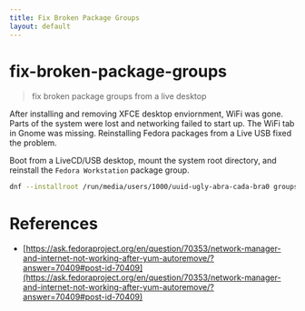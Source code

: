```yaml
---
title: Fix Broken Package Groups
layout: default
---
```


# fix-broken-package-groups

> fix broken package groups from a live desktop

After installing and removing XFCE desktop enviornment, WiFi was gone. Parts of the system were lost and networking failed to start up. The WiFi tab in Gnome was missing. Reinstalling Fedora packages from a Live USB fixed the problem.

Boot from a LiveCD/USB desktop, mount the system root directory, and reinstall the `Fedora Workstation` package group.

```sh
dnf --installroot /run/media/users/1000/uuid-ugly-abra-cada-bra0 groups install "Fedora Workstation"
```

# References

* [https://ask.fedoraproject.org/en/question/70353/network-manager-and-internet-not-working-after-yum-autoremove/?answer=70409#post-id-70409](https://ask.fedoraproject.org/en/question/70353/network-manager-and-internet-not-working-after-yum-autoremove/?answer=70409#post-id-70409)
